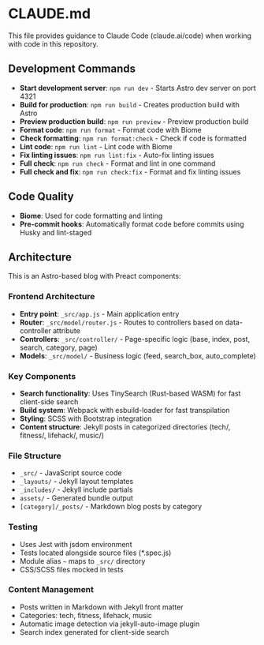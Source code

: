 # CLAUDE.md

This file provides guidance to Claude Code (claude.ai/code) when working with code in this repository.

## Development Commands

- **Start development server**: `npm run dev` - Starts Astro dev server on port 4321
- **Build for production**: `npm run build` - Creates production build with Astro
- **Preview production build**: `npm run preview` - Preview production build
- **Format code**: `npm run format` - Format code with Biome
- **Check formatting**: `npm run format:check` - Check if code is formatted
- **Lint code**: `npm run lint` - Lint code with Biome
- **Fix linting issues**: `npm run lint:fix` - Auto-fix linting issues
- **Full check**: `npm run check` - Format and lint in one command
- **Full check and fix**: `npm run check:fix` - Format and fix linting issues

## Code Quality

- **Biome**: Used for code formatting and linting
- **Pre-commit hooks**: Automatically format code before commits using Husky and lint-staged

## Architecture

This is an Astro-based blog with Preact components:

### Frontend Architecture
- **Entry point**: `_src/app.js` - Main application entry
- **Router**: `_src/model/router.js` - Routes to controllers based on data-controller attribute
- **Controllers**: `_src/controller/` - Page-specific logic (base, index, post, search, category, page)
- **Models**: `_src/model/` - Business logic (feed, search_box, auto_complete)

### Key Components
- **Search functionality**: Uses TinySearch (Rust-based WASM) for fast client-side search
- **Build system**: Webpack with esbuild-loader for fast transpilation
- **Styling**: SCSS with Bootstrap integration
- **Content structure**: Jekyll posts in categorized directories (tech/, fitness/, lifehack/, music/)

### File Structure
- `_src/` - JavaScript source code
- `_layouts/` - Jekyll layout templates  
- `_includes/` - Jekyll include partials
- `assets/` - Generated bundle output
- `[category]/_posts/` - Markdown blog posts by category

### Testing
- Uses Jest with jsdom environment
- Tests located alongside source files (*.spec.js)
- Module alias `~` maps to `_src/` directory
- CSS/SCSS files mocked in tests

### Content Management
- Posts written in Markdown with Jekyll front matter
- Categories: tech, fitness, lifehack, music
- Automatic image detection via jekyll-auto-image plugin
- Search index generated for client-side search